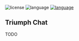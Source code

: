 <img src="https://img.shields.io/github/license/TriumphTeam/triumph-chat?color=blue&style=flat-square"  alt="license"/> <img src="https://img.shields.io/github/languages/top/TriumphTeam/triumph-chat?color=%23766DB2&style=flat-square"  alt="language"/> <a href="https://mattstudios.me/discord"><img src="https://img.shields.io/discord/493380790718038028?label=discord&style=flat-square"  alt="language"/></a><br/>

## Triumph Chat
TODO
